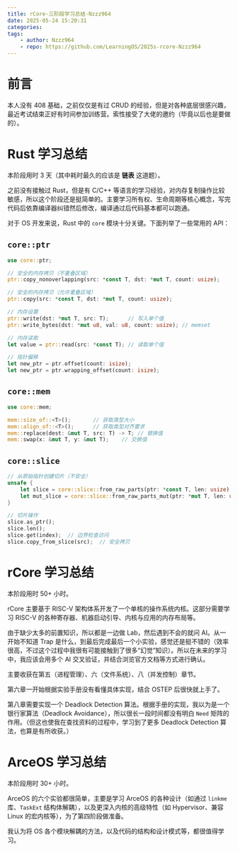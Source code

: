```yaml
---
title: rCore-三阶段学习总结-Nzzz964
date: 2025-05-24 15:20:31
categories:
tags:
    - author: Nzzz964
    - repo: https://github.com/LearningOS/2025s-rcore-Nzzz964
---
```


# 前言

本人没有 408 基础，之前仅仅是有过 CRUD 的经验，但是对各种底层很感兴趣，最近考试结束正好有时间参加训练营。索性接受了大佬的邀约（毕竟以后也是要做的）。

<!-- more -->

# Rust 学习总结

本阶段用时 3 天（其中耗时最久的应该是 **链表** 这道题）。

之前没有接触过 Rust，但是有 C/C++ 等语言的学习经验，对内存复制操作比较敏感，所以这个阶段还是挺简单的。主要学习所有权、生命周期等核心概念，写完代码后依靠编译器纠错然后修改，编译通过后代码基本都可以跑通。

对于 OS 开发来说，Rust 中的 `core` 模块十分关键。下面列举了一些常用的 API：

## `core::ptr`

```rust
use core::ptr;

// 安全的内存拷贝（不重叠区域）
ptr::copy_nonoverlapping(src: *const T, dst: *mut T, count: usize);

// 安全的内存拷贝（允许重叠区域）
ptr::copy(src: *const T, dst: *mut T, count: usize);

// 内存设置
ptr::write(dst: *mut T, src: T);      // 写入单个值
ptr::write_bytes(dst: *mut u8, val: u8, count: usize); // memset

// 内存读取
let value = ptr::read(src: *const T); // 读取单个值

// 指针偏移
let new_ptr = ptr.offset(count: isize);
let new_ptr = ptr.wrapping_offset(count: isize);
```

## `core::mem`

```rust
use core::mem;

mem::size_of::<T>();       // 获取类型大小
mem::align_of::<T>();      // 获取类型对齐要求
mem::replace(dest: &mut T, src: T) -> T; // 替换值
mem::swap(x: &mut T, y: &mut T);    // 交换值
```

## `core::slice`

```rust
// 从原始指针创建切片（不安全）
unsafe {
    let slice = core::slice::from_raw_parts(ptr: *const T, len: usize);
    let mut_slice = core::slice::from_raw_parts_mut(ptr: *mut T, len: usize);
}

// 切片操作
slice.as_ptr();
slice.len();
slice.get(index);  // 边界检查访问
slice.copy_from_slice(src);  // 安全拷贝
```

# rCore 学习总结

本阶段用时 50+ 小时。

rCore 主要基于 RISC-V 架构体系开发了一个单核的操作系统内核。这部分需要学习 RISC-V 的各种寄存器、机器启动引导、内核与应用的内存布局等。

由于缺少太多的前置知识，所以都是一边做 Lab，然后遇到不会的就问 AI。从一开始不知道 Trap 是什么，到最后完成最后一个小实验，感觉还是挺不错的（效率很高，不过这个过程中我很有可能接触到了很多“幻觉”知识）。所以在未来的学习中，我应该会用多个 AI 交叉验证，并结合浏览官方文档等方式进行确认。

主要收获在第五（进程管理）、六（文件系统）、八（并发控制）章节。

第六章一开始根据实验手册没有看懂具体实现，结合 OSTEP 后很快就上手了。

第八章需要实现一个 Deadlock Detection 算法。根据手册的实现，我以为是一个银行家算法（Deadlock Avoidance），所以很长一段时间都没有明白 `Need` 矩阵的作用。（但这也使我在查找资料的过程中，学习到了更多 Deadlock Detection 算法，也算是有所收获。）

# ArceOS 学习总结

本阶段用时 30+ 小时。

ArceOS 的六个实验都很简单，主要是学习 ArceOS 的各种设计（如通过 `linkme` 库、`TaskExt` 结构体解耦），以及更深入内核的高级特性（如 Hypervisor、兼容 Linux 的宏内核等），为了第四阶段做准备。

我认为将 OS 各个模块解耦的方法，以及代码的结构和设计模式等，都很值得学习。
